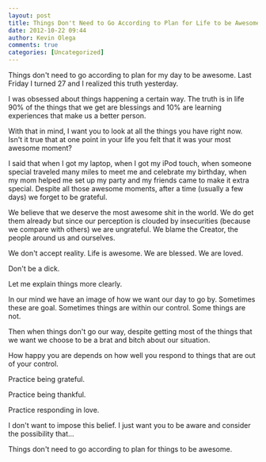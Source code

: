 ```yaml
---
layout: post
title: Things Don't Need to Go According to Plan for Life to be Awesome
date: 2012-10-22 09:44
author: Kevin Olega
comments: true
categories: [Uncategorized]
---
```

Things don't need to go according to plan for my day to be awesome. Last Friday I turned 27 and I realized this truth yesterday.

I was obsessed about things happening a certain way. The truth is in life 90% of the things that we get are blessings and 10% are learning experiences that make us a better person.

With that in mind, I want you to look at all the things you have right now. Isn't it true that at one point in your life you felt that it was your most awesome moment?

I said that when I got my laptop, when I got my iPod touch, when someone special traveled many miles to meet me and celebrate my birthday, when my mom helped me set up my party and my friends came to make it extra special. Despite all those awesome moments, after a time (usually a few days) we forget to be grateful.

We believe that we deserve the most awesome shit in the world. We do get them already but since our perception is clouded by insecurities (because we compare with others) we are ungrateful. We blame the Creator, the people around us and ourselves.

We don't accept reality. Life is awesome. We are blessed. We are loved.

Don't be a dick.

Let me explain things more clearly.

In our mind we have an image of how we want our day to go by. Sometimes these are goal. Sometimes things are within our control. Some things are not.

Then when things don't go our way, despite getting most of the things that we want we choose to be a brat and bitch about our situation.

How happy you are depends on how well you respond to things that are out of your control.

Practice being grateful.

Practice being thankful.

Practice responding in love.

I don't want to impose this belief. I just want you to be aware and consider the possibility that...

Things don't need to go according to plan for things to be awesome.
